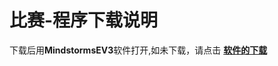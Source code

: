 # 比赛-程序下载说明
下载后用**MindstormsEV3**软件打开,如未下载，请点击
[****软件的下载****](https://github.com/PRD16-Python/---)
